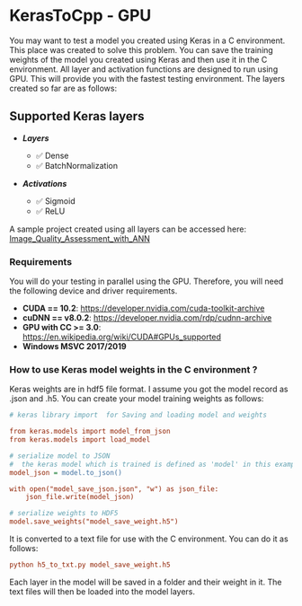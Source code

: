# KerasToCpp - GPU

You may want to test a model you created using Keras in a C environment. This place was created to solve this problem. You can save the training weights of the model you created using Keras and then use it in the C environment. All layer and activation functions are designed to run using GPU. This will provide you with the fastest testing environment. The layers created so far are as follows:

## Supported Keras layers

- ***Layers***
  - :white_check_mark: Dense
  - :white_check_mark: BatchNormalization

- ***Activations***
  - :white_check_mark: Sigmoid
  - :white_check_mark: ReLU

A sample project created using all layers can be accessed here: [Image_Quality_Assessment_with_ANN](https://github.com/fbasatemur/Image_Quality_Assessment_with_ANN)

### Requirements

You will do your testing in parallel using the GPU. Therefore, you will need the following device and driver requirements.

* **CUDA == 10.2**: https://developer.nvidia.com/cuda-toolkit-archive
* **cuDNN == v8.0.2**: https://developer.nvidia.com/rdp/cudnn-archive
* **GPU with CC >= 3.0**: https://en.wikipedia.org/wiki/CUDA#GPUs_supported
* **Windows MSVC 2017/2019**


### How to use Keras model weights in the C environment ?

Keras weights are in hdf5 file format. I assume you got the model record as .json and .h5.
You can create your model training weights as follows:

```ini
# keras library import  for Saving and loading model and weights

from keras.models import model_from_json
from keras.models import load_model

# serialize model to JSON
#  the keras model which is trained is defined as 'model' in this example
model_json = model.to_json()

with open("model_save_json.json", "w") as json_file:
    json_file.write(model_json)

# serialize weights to HDF5
model.save_weights("model_save_weight.h5")
```

It is converted to a text file for use with the C environment. You can do it as follows:

```ini
python h5_to_txt.py model_save_weight.h5
```

Each layer in the model will be saved in a folder and their weight in it. The text files will then be loaded into the model layers.
